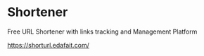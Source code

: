 # Shortener
Free URL Shortener  with links tracking and Management Platform

https://shorturl.edafait.com/
